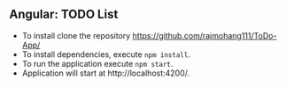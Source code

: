 ## Angular: TODO List

* To install clone the repository https://github.com/rajmohang111/ToDo-App/
* To install dependencies, execute `npm install`.
* To run the application execute `npm start`.
* Application will start at http://localhost:4200/.
